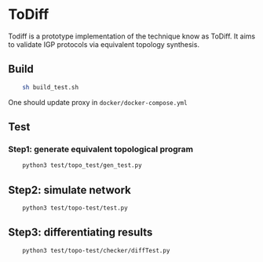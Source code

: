 # ToDiff

Todiff is a prototype implementation of the technique know as ToDiff. It aims to validate IGP protocols via equivalent topology synthesis.

## Build
```bash
    sh build_test.sh
```
One should update proxy in `docker/docker-compose.yml`
## Test

### Step1: generate equivalent topological program
```bash 
    python3 test/topo_test/gen_test.py
``` 

## Step2: simulate network
```bash
    python3 test/topo-test/test.py
```

## Step3: differentiating results
```bash
    python3 test/topo-test/checker/diffTest.py
```
